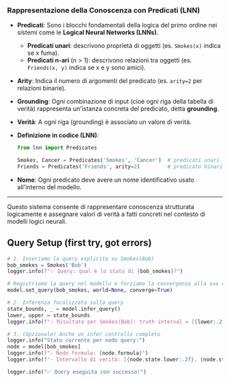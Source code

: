 ### **Rappresentazione della Conoscenza con Predicati (LNN)**

* **Predicati**: Sono i blocchi fondamentali della logica del primo ordine nei sistemi come le **Logical Neural Networks (LNNs)**.

  * **Predicati unari**: descrivono proprietà di oggetti (es. `Smokes(x)` indica se x fuma).
  * **Predicati n-ari** (n > 1): descrivono relazioni tra oggetti (es. `Friends(x, y)` indica se x e y sono amici).

* **Arity**: Indica il numero di argomenti del predicato (es. `arity=2` per relazioni binarie).

* **Grounding**: Ogni combinazione di input (cioè ogni riga della tabella di verità) rappresenta un'istanza concreta del predicato, detta **grounding**.

* **Verità**: A ogni riga (grounding) è associato un valore di verità.

* **Definizione in codice (LNN)**:

  ```python
  from lnn import Predicates

  Smokes, Cancer = Predicates('Smokes', 'Cancer')  # predicati unari
  Friends = Predicates('Friends', arity=2)         # predicato binario
  ```

* **Nome**: Ogni predicato deve avere un nome identificativo usato all'interno del modello.

---

Questo sistema consente di rappresentare conoscenza strutturata logicamente e assegnare valori di verità a fatti concreti nel contesto di modelli logici neurali.


## Query Setup (first try, got errors)


```python
# 1. Inseriamo la query esplicita su Smokes(Bob)
bob_smokes = Smokes('Bob')
logger.info(f"✨ Query: qual è lo stato di {bob_smokes}?")

# Registriamo la query nel modello e forziamo la convergenza alla sua radice
model.set_query(bob_smokes, world=None, converge=True)

# 2. Inferenza focalizzata sulla query
state_bounds, _ = model.infer_query()
lower, upper = state_bounds
logger.info(f"💡 Risultato per Smokes(Bob): truth interval = [{lower:.2f}, {upper:.2f}]")

# 3. (Opzionale) Anche un infer controllo completo
logger.info("Stato corrente per nodo query:")
node = model[bob_smokes]
logger.info(f"- Nodo formula: {node.formula}")
logger.info(f"- Intervallo di verità: [{node.state.lower:.2f}, {node.state.upper:.2f}]")

logger.info("✅ Query eseguita con successo!")
```

